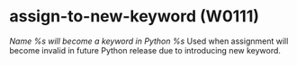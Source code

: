 # assign-to-new-keyword (W0111)

*Name %s will become a keyword in Python %s* Used when assignment will
become invalid in future Python release due to introducing new keyword.
